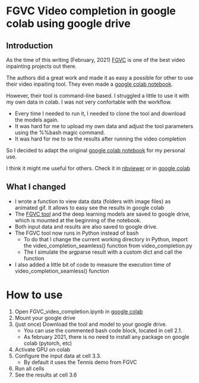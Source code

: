 # FGVC Video completion in google colab using google drive

## Introduction

As the time of this writing (February, 2021) [FGVC](https://github.com/vt-vl-lab/FGVC) is one of the best video inpainting projects out there.

The authors did a great work and made it as easy a possible for other to use their video inpaiting tool. They even made a [google colab notebook](https://colab.research.google.com/drive/1pb6FjWdwq_q445rG2NP0dubw7LKNUkqc?usp=sharing).

However, their tool is command-line based. I struggled a little to use it with my own data in colab. I was not very confortable with the workflow.
 - Every time I needed to run it, I needed to clone the tool and download the models again.
 - It was hard for me to upload my own data and adjust the tool parameters using the %%bash magic command.
 - It was hard for me to se the results after running the video completion

So I decided to adapt the original [google colab notebook](https://colab.research.google.com/drive/1pb6FjWdwq_q445rG2NP0dubw7LKNUkqc?usp=sharing) for my personal use.

I think it might me useful for others. Check it in [nbviewer](https://nbviewer.jupyter.org/github/brunomsantiago/FGVC_video_inpaint_colab_drive/blob/main/FGVC_video_completion.ipynb) or in [google colab](https://colab.research.google.com/github/brunomsantiago/FGVC_video_inpaint_colab_drive/blob/main/FGVC_video_completion.ipynb)

## What I changed
 - I wrote a function to view data data (folders with image files) as animated gif. It allows to easy see the results in google colab
 - The [FGVC tool](https://github.com/vt-vl-lab/FGVC) and the deep learning models are saved to google drive, which is mounted at the beginning of the notebook.
 - Both input data and results are also saved to google drive.
 - The FGVC tool now runs in Python instead of bash
   - To do that I change the current working directory in Python, import the video_completion_seamless() function from video_completion.py
   - The I simulate the argparse result with a custom dict and call the function
 - I also added a little bit of code to measure the execution time of video_completion_seamless() function

# How to use
 1. Open FGVC_video_completion.ipynb in [google colab](https://colab.research.google.com/github/brunomsantiago/FGVC_video_inpaint_colab_drive/blob/main/FGVC_video_completion.ipynb)
 2. Mount your google drive
 4. (just once) Download the tool and model to your google drive.
    - You can use the commented bash code block, located in cell 2.1.
    - As february 2021, there is no need to install any package on google colab (pytorch, etc)
 5. Activate GPU on colab
 6. Configure the input data at cell 3.3.
    - By default it uses the Tennis demo from FGVC
 7. Run all cells
 8. See the results at cell 3.6
